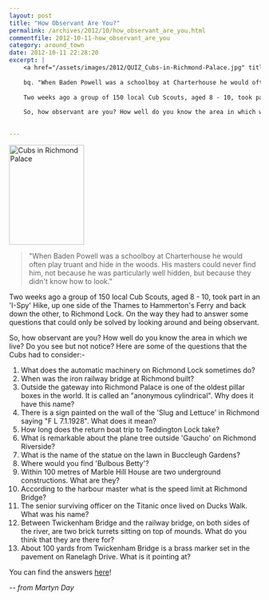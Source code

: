 ```yaml
---
layout: post
title: "How Observant Are You?"
permalink: /archives/2012/10/how_observant_are_you.html
commentfile: 2012-10-11-how_observant_are_you
category: around_town
date: 2012-10-11 22:28:20
excerpt: |
    <a href="/assets/images/2012/QUIZ_Cubs-in-Richmond-Palace.jpg" title="See larger version of - Cubs in Richmond Palace"><img src="/assets/images/2012/QUIZ_Cubs-in-Richmond-Palace_thumb.jpg" width="150" height="200" alt="Cubs in Richmond Palace" class="photo right" /></a>
    
    bq. "When Baden Powell was a schoolboy at Charterhouse he would often play truant and hide in the woods. His masters could never find him, not because he was particularly well hidden, but because they didn't know how to look."
    
    Two weeks ago a group of 150 local Cub Scouts, aged 8 - 10, took part in an 'I-Spy' Hike, up one side of the Thames to Hammerton's Ferry and back down the other, to Richmond Lock. On the way they had to answer some questions that could only be solved by looking around and being observant.
    
    So, how observant are you? How well do you know the area in which we live? Do you see but not notice? Here are some of the questions that the Cubs had to consider:-
    

---
```


<a href="/assets/images/2012/QUIZ_Cubs-in-Richmond-Palace.jpg" title="See larger version of - Cubs in Richmond Palace"><img src="/assets/images/2012/QUIZ_Cubs-in-Richmond-Palace_thumb.jpg" width="150" height="200" alt="Cubs in Richmond Palace" class="photo right" /></a>

> "When Baden Powell was a schoolboy at Charterhouse he would often play truant and hide in the woods. His masters could never find him, not because he was particularly well hidden, but because they didn't know how to look."

Two weeks ago a group of 150 local Cub Scouts, aged 8 - 10, took part in an 'I-Spy' Hike, up one side of the Thames to Hammerton's Ferry and back down the other, to Richmond Lock. On the way they had to answer some questions that could only be solved by looking around and being observant.

So, how observant are you? How well do you know the area in which we live? Do you see but not notice? Here are some of the questions that the Cubs had to consider:-

1.  What does the automatic machinery on Richmond Lock sometimes do?
2.  When was the iron railway bridge at Richmond built?
3.  Outside the gateway into Richmond Palace is one of the oldest pillar boxes in the world. It is called an "anonymous cylindrical". Why does it have this name?
4.  There is a sign painted on the wall of the 'Slug and Lettuce' in Richmond saying "F L 7.1.1928". What does it mean?
5.  How long does the return boat trip to Teddington Lock take?
6.  What is remarkable about the plane tree outside 'Gaucho' on Richmond Riverside?
7.  What is the name of the statue on the lawn in Buccleugh Gardens?
8.  Where would you find 'Bulbous Betty'?
9.  Within 100 metres of Marble Hill House are two underground constructions. What are they?
10. According to the harbour master what is the speed limit at Richmond Bridge?
11. The senior surviving officer on the Titanic once lived on Ducks Walk. What was his name?
12. Between Twickenham Bridge and the railway bridge, on both sides of the river, are two brick turrets sitting on top of mounds. What do you think that they are there for?
13. About 100 yards from Twickenham Bridge is a brass marker set in the pavement on Ranelagh Drive. What is it pointing at?

You can find the answers [here](https://stmargarets.london/archives/2012/10/how_observant_are_you_-_the_answers.html)!

<cite>-- from Martyn Day</cite>
